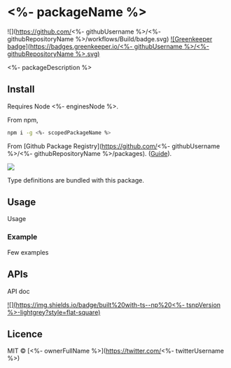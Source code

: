 # <%- packageName %>

![](https://github.com/<%- githubUsername %>/<%- githubRepositoryName %>/workflows/Build/badge.svg) [![Greenkeeper badge](https://badges.greenkeeper.io/<%- githubUsername %>/<%- githubRepositoryName %>.svg)](https://greenkeeper.io/)

<%- packageDescription %>

## Install

Requires Node <%- enginesNode %>.

From npm,

```sh
npm i -g <%- scopedPackageName %>
```

From [Github Package Registry](https://github.com/<%- githubUsername %>/<%- githubRepositoryName %>/packages). ([Guide](https://help.github.com/en/github/managing-packages-with-github-packages/configuring-npm-for-use-with-github-packages)).

[![](https://img.shields.io/badge/TypeScript-Ready-blue.svg)](https://www.typescriptlang.org/)

Type definitions are bundled with this package.

## Usage

Usage

### Example

Few examples

## APIs

API doc

[![](https://img.shields.io/badge/built%20with-ts--np%20<%- tsnpVersion %>-lightgrey?style=flat-square)](https://github.com/vajahath/generator-ts-np)

## Licence

MIT &copy; [<%- ownerFullName %>](https://twitter.com/<%- twitterUsername %>)
